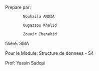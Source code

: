 Prepare par: 
            
            Nouhaila ANDIA

            Ougazzou Khalid

            Zouair Ibenabid

filiere: SMA

Pour le Module: Structure de donnees - S4

Prof: Yassin Sadqui
